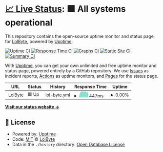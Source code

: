 # [📈 Live Status](https://lolbyte-code.github.io/lolbyte-uptime): <!--live status--> **🟩 All systems operational**

This repository contains the open-source uptime monitor and status page for [LolByte](https://lolbyte-code.github.io/lolbyte-uptime), powered by [Upptime](https://github.com/upptime/upptime).

[![Uptime CI](https://github.com/lolbyte-code/lolbyte-uptime/workflows/Uptime%20CI/badge.svg)](https://github.com/lolbyte-code/lolbyte-uptime/actions?query=workflow%3A%22Uptime+CI%22)
[![Response Time CI](https://github.com/lolbyte-code/lolbyte-uptime/workflows/Response%20Time%20CI/badge.svg)](https://github.com/lolbyte-code/lolbyte-uptime/actions?query=workflow%3A%22Response+Time+CI%22)
[![Graphs CI](https://github.com/lolbyte-code/lolbyte-uptime/workflows/Graphs%20CI/badge.svg)](https://github.com/lolbyte-code/lolbyte-uptime/actions?query=workflow%3A%22Graphs+CI%22)
[![Static Site CI](https://github.com/lolbyte-code/lolbyte-uptime/workflows/Static%20Site%20CI/badge.svg)](https://github.com/lolbyte-code/lolbyte-uptime/actions?query=workflow%3A%22Static+Site+CI%22)
[![Summary CI](https://github.com/lolbyte-code/lolbyte-uptime/workflows/Summary%20CI/badge.svg)](https://github.com/lolbyte-code/lolbyte-uptime/actions?query=workflow%3A%22Summary+CI%22)

With [Upptime](https://upptime.js.org), you can get your own unlimited and free uptime monitor and status page, powered entirely by a GitHub repository. We use [Issues](https://github.com/lolbyte-code/lolbyte-uptime/issues) as incident reports, [Actions](https://github.com/lolbyte-code/lolbyte-uptime/actions) as uptime monitors, and [Pages](https://lolbyte-code.github.io/lolbyte-uptime) for the status page.

<!--start: status pages-->
<!-- This summary is generated by Upptime (https://github.com/upptime/upptime) -->
<!-- Do not edit this manually, your changes will be overwritten -->
<!-- prettier-ignore -->
| URL | Status | History | Response Time | Uptime |
| --- | ------ | ------- | ------------- | ------ |
| <img alt="" src="https://raw.githubusercontent.com/lolbyte-code/lolbyte-service/14f187399868b8bc95467e3509d9da3160a0f077/src/main/resources/public/badger/favicon.ico" height="13"> [LolByte](https://lolbyte.me/health) | 🟩 Up | [lol-byte.yml](https://github.com/lolbyte-code/lolbyte-uptime/commits/HEAD/history/lol-byte.yml) | <details><summary><img alt="Response time graph" src="./graphs/lol-byte/response-time-week.png" height="20"> 447ms</summary><br><a href="https://lolbyte-code.github.io/lolbyte-uptime/history/lol-byte"><img alt="Response time 457" src="https://img.shields.io/endpoint?url=https%3A%2F%2Fraw.githubusercontent.com%2Flolbyte-code%2Flolbyte-uptime%2FHEAD%2Fapi%2Flol-byte%2Fresponse-time.json"></a><br><a href="https://lolbyte-code.github.io/lolbyte-uptime/history/lol-byte"><img alt="24-hour response time 500" src="https://img.shields.io/endpoint?url=https%3A%2F%2Fraw.githubusercontent.com%2Flolbyte-code%2Flolbyte-uptime%2FHEAD%2Fapi%2Flol-byte%2Fresponse-time-day.json"></a><br><a href="https://lolbyte-code.github.io/lolbyte-uptime/history/lol-byte"><img alt="7-day response time 447" src="https://img.shields.io/endpoint?url=https%3A%2F%2Fraw.githubusercontent.com%2Flolbyte-code%2Flolbyte-uptime%2FHEAD%2Fapi%2Flol-byte%2Fresponse-time-week.json"></a><br><a href="https://lolbyte-code.github.io/lolbyte-uptime/history/lol-byte"><img alt="30-day response time 416" src="https://img.shields.io/endpoint?url=https%3A%2F%2Fraw.githubusercontent.com%2Flolbyte-code%2Flolbyte-uptime%2FHEAD%2Fapi%2Flol-byte%2Fresponse-time-month.json"></a><br><a href="https://lolbyte-code.github.io/lolbyte-uptime/history/lol-byte"><img alt="1-year response time 457" src="https://img.shields.io/endpoint?url=https%3A%2F%2Fraw.githubusercontent.com%2Flolbyte-code%2Flolbyte-uptime%2FHEAD%2Fapi%2Flol-byte%2Fresponse-time-year.json"></a></details> | <details><summary><a href="https://lolbyte-code.github.io/lolbyte-uptime/history/lol-byte">0.00%</a></summary><a href="https://lolbyte-code.github.io/lolbyte-uptime/history/lol-byte"><img alt="All-time uptime 26.54%" src="https://img.shields.io/endpoint?url=https%3A%2F%2Fraw.githubusercontent.com%2Flolbyte-code%2Flolbyte-uptime%2FHEAD%2Fapi%2Flol-byte%2Fuptime.json"></a><br><a href="https://lolbyte-code.github.io/lolbyte-uptime/history/lol-byte"><img alt="24-hour uptime 0.00%" src="https://img.shields.io/endpoint?url=https%3A%2F%2Fraw.githubusercontent.com%2Flolbyte-code%2Flolbyte-uptime%2FHEAD%2Fapi%2Flol-byte%2Fuptime-day.json"></a><br><a href="https://lolbyte-code.github.io/lolbyte-uptime/history/lol-byte"><img alt="7-day uptime 0.00%" src="https://img.shields.io/endpoint?url=https%3A%2F%2Fraw.githubusercontent.com%2Flolbyte-code%2Flolbyte-uptime%2FHEAD%2Fapi%2Flol-byte%2Fuptime-week.json"></a><br><a href="https://lolbyte-code.github.io/lolbyte-uptime/history/lol-byte"><img alt="30-day uptime 1.38%" src="https://img.shields.io/endpoint?url=https%3A%2F%2Fraw.githubusercontent.com%2Flolbyte-code%2Flolbyte-uptime%2FHEAD%2Fapi%2Flol-byte%2Fuptime-month.json"></a><br><a href="https://lolbyte-code.github.io/lolbyte-uptime/history/lol-byte"><img alt="1-year uptime 26.54%" src="https://img.shields.io/endpoint?url=https%3A%2F%2Fraw.githubusercontent.com%2Flolbyte-code%2Flolbyte-uptime%2FHEAD%2Fapi%2Flol-byte%2Fuptime-year.json"></a></details>

<!--end: status pages-->

[**Visit our status website →**](https://lolbyte-code.github.io/lolbyte-uptime)

## 📄 License

- Powered by: [Upptime](https://github.com/upptime/upptime)
- Code: [MIT](./LICENSE) © [LolByte](https://lolbyte-code.github.io/lolbyte-uptime)
- Data in the `./history` directory: [Open Database License](https://opendatacommons.org/licenses/odbl/1-0/)
